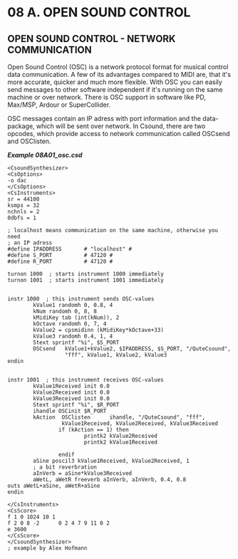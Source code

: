 08 A. OPEN SOUND CONTROL
========================

OPEN SOUND CONTROL - NETWORK COMMUNICATION
------------------------------------------

Open Sound Control (OSC) is a network protocol format for musical
control data communication. A few of its advantages compared to MIDI
are, that it's more accurate, quicker and much more flexible. With OSC
you can easily send messages to other software independent if it's
running on the same machine or over network. There is OSC support in
software like PD, Max/MSP, Ardour or SuperCollider.

OSC messages contain an IP adress with port information and the
data-package, which will be sent over network. In Csound, there are two
opcodes, which provide access to network communication called OSCsend
and OSClisten.


   ***Example 08A01_osc.csd***

~~~
<CsoundSynthesizer>
<CsOptions>
-o dac
</CsOptions>
<CsInstruments>
sr = 44100
ksmps = 32
nchnls = 2
0dbfs = 1

; localhost means communication on the same machine, otherwise you need
; an IP adress
#define IPADDRESS       # "localhost" #
#define S_PORT          # 47120 #
#define R_PORT          # 47120 #

turnon 1000  ; starts instrument 1000 immediately
turnon 1001  ; starts instrument 1001 immediately


instr 1000  ; this instrument sends OSC-values
        kValue1 randomh 0, 0.8, 4
        kNum randomh 0, 8, 8
        kMidiKey tab (int(kNum)), 2
        kOctave randomh 0, 7, 4
        kValue2 = cpsmidinn (kMidiKey*kOctave+33)
        kValue3 randomh 0.4, 1, 4
        Stext sprintf "%i", $S_PORT
        OSCsend   kValue1+kValue2, $IPADDRESS, $S_PORT, "/QuteCsound",
                  "fff", kValue1, kValue2, kValue3
endin


instr 1001  ; this instrument receives OSC-values
        kValue1Received init 0.0
        kValue2Received init 0.0
        kValue3Received init 0.0
        Stext sprintf "%i", $R_PORT
        ihandle OSCinit $R_PORT
        kAction  OSClisten      ihandle, "/QuteCsound", "fff",
                 kValue1Received, kValue2Received, kValue3Received
                if (kAction == 1) then
                        printk2 kValue2Received
                        printk2 kValue1Received

                endif
        aSine poscil3 kValue1Received, kValue2Received, 1
        ; a bit reverbration
        aInVerb = aSine*kValue3Received
        aWetL, aWetR freeverb aInVerb, aInVerb, 0.4, 0.8
outs aWetL+aSine, aWetR+aSine
endin

</CsInstruments>
<CsScore>
f 1 0 1024 10 1
f 2 0 8 -2      0 2 4 7 9 11 0 2
e 3600
</CsScore>
</CsoundSynthesizer>
; example by Alex Hofmann
~~~

